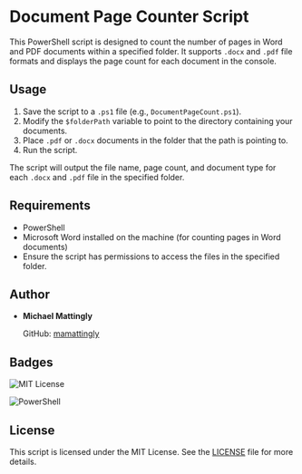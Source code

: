 # Document Page Counter Script

This PowerShell script is designed to count the number of pages in Word and PDF documents within a specified folder. It supports `.docx` and `.pdf` file formats and displays the page count for each document in the console.

## Usage

1. Save the script to a `.ps1` file (e.g., `DocumentPageCount.ps1`).
2. Modify the `$folderPath` variable to point to the directory containing your documents.
3. Place `.pdf` or `.docx` documents in the folder that the path is pointing to.
4. Run the script.

The script will output the file name, page count, and document type for each `.docx` and `.pdf` file in the specified folder.

## Requirements

* PowerShell
* Microsoft Word installed on the machine (for counting pages in Word documents)
* Ensure the script has permissions to access the files in the specified folder.

## Author

* **Michael Mattingly**

  GitHub: [mamattingly](https://github.com/mamattingly)

## Badges

![MIT License](https://img.shields.io/badge/License-MIT-yellow.svg)

![PowerShell](https://img.shields.io/badge/PowerShell-1f425f.svg?style=flat&logo=powershell&logoColor=white)

## License

This script is licensed under the MIT License. See the [LICENSE](LICENSE) file for more details.
